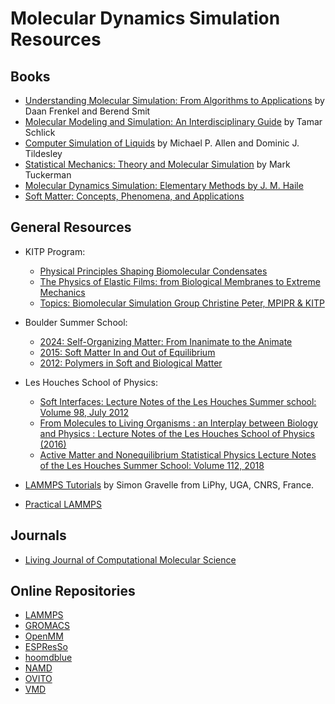# Molecular Dynamics Simulation Resources

## Books

- [Understanding Molecular Simulation: From Algorithms to Applications](https://www.amazon.com/Understanding-Molecular-Simulation-Algorithms-Applications/dp/0122673514) by Daan Frenkel and Berend Smit
- [Molecular Modeling and Simulation: An Interdisciplinary Guide](https://www.amazon.com/Molecular-Modeling-Simulation-Interdisciplinary-Guide/dp/0387291245) by Tamar Schlick
- [Computer Simulation of Liquids](https://www.amazon.com/Computer-Simulation-Liquids-Oxford-Science/dp/0198556454) by Michael P. Allen and Dominic J. Tildesley
- [Statistical Mechanics: Theory and Molecular Simulation](https://www.amazon.com/Statistical-Mechanics-Theory-Molecular-Simulation/dp/0199235346) by Mark Tuckerman
- [Molecular Dynamics Simulation: Elementary Methods by J. M. Haile](https://www.wiley.com/en-us/Molecular+Dynamics+Simulation%3A+Elementary+Methods-p-9780471184393)
- [Soft Matter: Concepts, Phenomena, and Applications](https://softmatterbook.online/soft-matter-community/)

## General Resources

- KITP Program:
  - [Physical Principles Shaping Biomolecular Condensates](https://www.kitp.ucsb.edu/activities/biomol25)
  - [The Physics of Elastic Films: from Biological Membranes to Extreme Mechanics](https://online.kitp.ucsb.edu/online/films21/)
  - [Topics: Biomolecular Simulation Group Christine Peter, MPIPR & KITP](https://online.kitp.ucsb.edu//online/multiscale12/peter/)

- Boulder Summer School:
  - [2024: Self-Organizing Matter: From Inanimate to the Animate](https://boulderschool.yale.edu/2024/boulder-school-2024)
  - [2015: Soft Matter In and Out of Equilibrium](https://boulderschool.yale.edu/2015/boulder-school-2015)
  - [2012: Polymers in Soft and Biological Matter](https://boulderschool.yale.edu/2012/boulder-school-2012)
- Les Houches School of Physics:
  - [Soft Interfaces: Lecture Notes of the Les Houches Summer school: Volume 98, July 2012](https://doi.org/10.1093/oso/9780198789352.001.0001)
  - [From Molecules to Living Organisms : an Interplay between Biology and Physics : Lecture Notes of the Les Houches School of Physics (2016)](https://global.oup.com/academic/product/from-molecules-to-living-organisms-an-interplay-between-biology-and-physics-9780198752950?lang=en&cc=fr)
  - [Active Matter and Nonequilibrium Statistical Physics Lecture Notes of the Les Houches Summer School: Volume 112, 2018](https://global.oup.com/academic/product/active-matter-and-nonequilibrium-statistical-physics-9780192858313?lang=en&cc=fr)
- [LAMMPS Tutorials](https://lammpstutorials.github.io/index.html) by Simon Gravelle from LiPhy, UGA, CNRS, France.
- [Practical LAMMPS](https://www.lammps.org/tutorials.html) 

## Journals

- [Living Journal of Computational Molecular Science](https://livecomsjournal.org/)


## Online Repositories

- [LAMMPS](https://www.lammps.org/)
- [GROMACS](https://www.gromacs.org/)
- [OpenMM](https://openmm.org/)
- [ESPResSo](https://espressomd.org/wordpress/)
- [hoomdblue](https://glotzerlab.engin.umich.edu/hoomd-blue/)
- [NAMD](https://www.ks.uiuc.edu/Research/namd/)
- [OVITO](https://ovito.org/)
- [VMD](https://www.ks.uiuc.edu/Research/vmd/)
